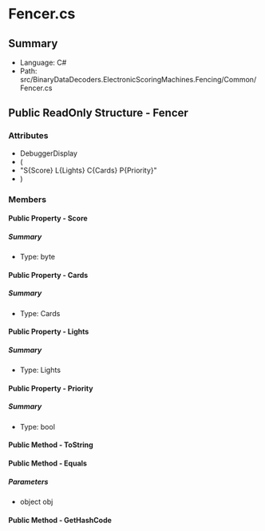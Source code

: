 ﻿# Fencer.cs

## Summary

* Language: C#
* Path: src/BinaryDataDecoders.ElectronicScoringMachines.Fencing/Common/Fencer.cs

## Public ReadOnly Structure - Fencer

### Attributes

 - DebuggerDisplay
 - (
 - "S{Score} L{Lights} C{Cards} P{Priority}"
 - )

### Members

#### Public Property - Score

##### Summary

 * Type: byte 

#### Public Property - Cards

##### Summary

 * Type: Cards 

#### Public Property - Lights

##### Summary

 * Type: Lights 

#### Public Property - Priority

##### Summary

 * Type: bool 

#### Public Method - ToString


#### Public Method - Equals

#####  Parameters

 - object obj 

#### Public Method - GetHashCode


